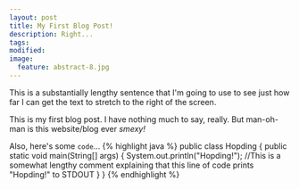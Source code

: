 ```yaml
---
layout: post
title: My First Blog Post!
description: Right...
tags:
modified:
image:
  feature: abstract-8.jpg
---
```


This is a substantially lengthy sentence that I'm going to use to see just how far I can get the text to stretch to the right of the screen.

This is my first blog post. I have nothing much to say, really. But man-oh-man is this website/blog ever *smexy!*

Also, here's some `code`...
{% highlight java %}
public class Hopding {
  public static void main(String[] args) {
    System.out.println("Hopding!"); //This is a somewhat lengthy comment explaining that this line of code prints "Hopding!" to STDOUT
  }
}
{% endhighlight %}
